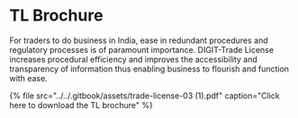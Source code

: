 # TL Brochure

For traders to do business in India, ease in redundant procedures and regulatory processes is of paramount importance. DIGIT-Trade License increases procedural efficiency and improves the accessibility and transparency of information thus enabling business to flourish and function with ease.

{% file src="../../.gitbook/assets/trade-license-03 \(1\).pdf" caption="Click here to download the TL brochure" %}



